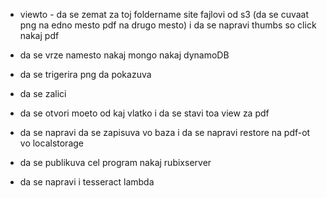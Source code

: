 

- viewto - da se zemat za toj foldername site fajlovi od s3
(da se cuvaat png na edno mesto pdf na drugo mesto)
i da se napravi thumbs so click nakaj pdf

- da se vrze namesto nakaj mongo nakaj dynamoDB
- da se trigerira png da pokazuva

- da se zalici
- da se otvori moeto od kaj vlatko i da se stavi toa view za pdf
- da se napravi da se zapisuva vo baza i da se napravi restore na pdf-ot vo localstorage

- da se publikuva cel program nakaj rubixserver
- da se napravi i tesseract lambda